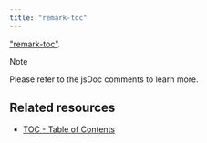 ```yaml
---
title: "remark-toc"
---
```


["remark-toc"](https://npmjs.com/package/remark-toc).

> [!NOTE]
> Please refer to the jsDoc comments to learn more.

## Related resources

-   [TOC - Table of Contents](/docs/mdx-svelte/table-of-contents)
